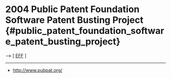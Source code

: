 # 2004 Public Patent Foundation Software Patent Busting Project {#public_patent_foundation_software_patent_busting_project}

\--\> \[ [ EFF](EffSwpat04En "wikilink") \]

------------------------------------------------------------------------

-   <http://www.pubpat.org/>
